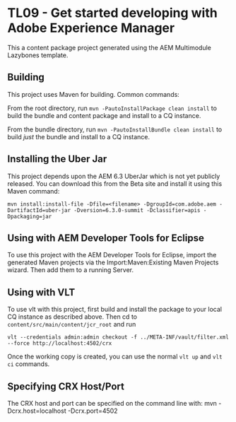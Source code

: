 # TL09 - Get started developing with Adobe Experience Manager

This a content package project generated using the AEM Multimodule Lazybones template.

## Building

This project uses Maven for building. Common commands:

From the root directory, run ``mvn -PautoInstallPackage clean install`` to build the bundle and content package and install to a CQ instance.

From the bundle directory, run ``mvn -PautoInstallBundle clean install`` to build *just* the bundle and install to a CQ instance.

## Installing the Uber Jar

This project depends upon the AEM 6.3 UberJar which is not yet publicly released. You can download this from the Beta site and install it using this Maven command:

    mvn install:install-file -Dfile=<filename> -DgroupId=com.adobe.aem -DartifactId=uber-jar -Dversion=6.3.0-summit -Dclassifier=apis -Dpackaging=jar

## Using with AEM Developer Tools for Eclipse

To use this project with the AEM Developer Tools for Eclipse, import the generated Maven projects via the Import:Maven:Existing Maven Projects wizard. Then add them to a running Server.

## Using with VLT

To use vlt with this project, first build and install the package to your local CQ instance as described above. Then cd to `content/src/main/content/jcr_root` and run

    vlt --credentials admin:admin checkout -f ../META-INF/vault/filter.xml --force http://localhost:4502/crx

Once the working copy is created, you can use the normal ``vlt up`` and ``vlt ci`` commands.

## Specifying CRX Host/Port

The CRX host and port can be specified on the command line with:
mvn -Dcrx.host=localhost -Dcrx.port=4502 <goals>


